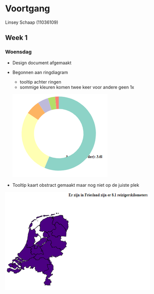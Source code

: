 # Voortgang

Linsey Schaap (11036109)

## Week 1
### Woensdag
* Design document afgemaakt
* Begonnen aan ringdiagram
  * tooltip achter ringen
  * sommige kleuren komen twee keer voor andere geen 1x
  
  ![](doc/tooltipAchterRing.PNG)
  
* Tooltip kaart obstract gemaakt maar nog niet op de juiste plek

![](doc/tooltipkaart.PNG)

